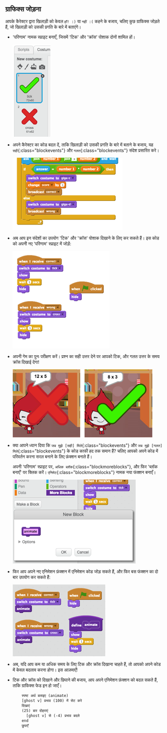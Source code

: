 ## ग्राफिक्स जोड़ना

आपके कैरेक्टर द्वारा खिलाड़ी को केवल `हाँ! :)` या `नहीं :(` कहने के बजाय, चलिए कुछ ग्राफिक्स जोड़ते हैं, जो खिलाड़ी को उसकी प्रगति के बारे में बताएंगे।

+ 'परिणाम' नामक स्प्राइट बनाएँ, जिसमें 'टिक' और 'क्रॉस' पोशाक दोनों शामिल हों।

	![screenshot](images/brain-result.png)

+ अपने कैरेक्टर का कोड बदल दें, ताकि खिलाड़ी को उसकी प्रगति के बारे में बताने के बजाय, यह `सही`{:class="blockevents"} और `गलत`{:class="blockevents"} संदेश प्रसारित करे।

	![screenshot](images/brain-broadcast-answer.png)

+ अब आप इन संदेशों का उपयोग 'टिक' और 'क्रॉस' पोशाक दिखाने के लिए कर सकते हैं। इस कोड को अपनी नए 'परिणाम' स्प्राइट में जोड़ें:

	![screenshot](images/brain-show-answer.png)

+ अपनी गेम का पुनः परीक्षण करें। प्रश्न का सही उत्तर देने पर आपको टिक, और गलत उत्तर के समय क्रॉस दिखाई देगा!

	![screenshot](images/brain-test-answer.png)

+ क्या आपने ध्यान दिया कि `जब मुझे [सही] मिले`{:class="blockevents"} और `जब मुझे [गलत] मिले`{:class="blockevents"} के कोड काफी हद तक समान हैं? चलिए आपको अपने कोड में परिवर्तन करना सरल बनाने के लिए फ़ंक्शन बनाते हैं।

	अपनी 'परिणाम' स्प्राइट पर, `अधिक ब्लॉक`{:class="blockmoreblocks"}, और फिर 'ब्लॉक बनाएँ' पर क्लिक करें। `एनिमेट`{:class="blockmoreblocks"} नामक नया फंक्शन बनाएँ।

	![screenshot](images/brain-animate-function.png)

+ फिर आप अपने नए एनिमेशन फ़ंक्शन में एनिमेशन कोड जोड़ सकते हैं, और फिर बस फंक्शन का दो बार उपयोग कर सकते हैं:

	![screenshot](images/brain-use-function.png)

+ अब, यदि आप कम या अधिक समय के लिए टिक और क्रॉस दिखाना चाहते हैं, तो आपको अपने कोड में केवल बदलाव करना होगा। इस आज़माएँ!

+ टिक और क्रॉस को दिखाने और छिपाने की बजाय, आप अपने एनिमेशन फ़ंक्शन को बदल सकते हैं, ताकि ग्राफिक्स फेड इन हो जाएँ।

	```blocks
		स्पष्ट अर्थ बताइए (animate)
		[ghost v] प्रभाव (100) में सेट करे
		दिखाएं
		(25) बार दोहराएं 
		  [ghost v] से (-4) प्रभाव बदले
		end
		छुपाएँ
	```




